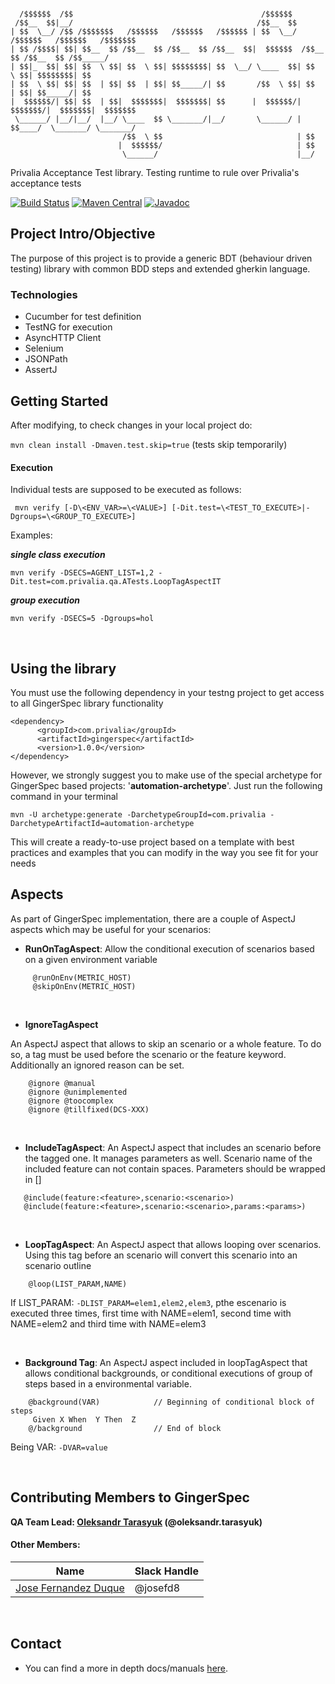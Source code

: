 ```  
  
  /$$$$$$  /$$                                          /$$$$$$                               
 /$$__  $$|__/                                         /$$__  $$                              
| $$  \__/ /$$ /$$$$$$$   /$$$$$$   /$$$$$$   /$$$$$$ | $$  \__/  /$$$$$$   /$$$$$$   /$$$$$$$
| $$ /$$$$| $$| $$__  $$ /$$__  $$ /$$__  $$ /$$__  $$|  $$$$$$  /$$__  $$ /$$__  $$ /$$_____/
| $$|_  $$| $$| $$  \ $$| $$  \ $$| $$$$$$$$| $$  \__/ \____  $$| $$  \ $$| $$$$$$$$| $$      
| $$  \ $$| $$| $$  | $$| $$  | $$| $$_____/| $$       /$$  \ $$| $$  | $$| $$_____/| $$      
|  $$$$$$/| $$| $$  | $$|  $$$$$$$|  $$$$$$$| $$      |  $$$$$$/| $$$$$$$/|  $$$$$$$|  $$$$$$$
 \______/ |__/|__/  |__/ \____  $$ \_______/|__/       \______/ | $$____/  \_______/ \_______/
                         /$$  \ $$                              | $$                          
                        |  $$$$$$/                              | $$                          
                         \______/                               |__/ 
```

Privalia Acceptance Test library. Testing runtime to rule over Privalia's acceptance tests


[![Build Status](https://travis-ci.org/rest-assured/rest-assured.svg)](https://travis-ci.org/rest-assured/rest-assured)
[![Maven Central](https://maven-badges.herokuapp.com/maven-central/io.rest-assured/rest-assured/badge.svg)](https://maven-badges.herokuapp.com/maven-central/io.rest-assured/rest-assured)
[![Javadoc](https://javadoc-badge.appspot.com/io.rest-assured/rest-assured.svg)](http://www.javadoc.io/doc/io.rest-assured/rest-assured)

## Project Intro/Objective
The purpose of this project is to provide a generic BDT (behaviour driven testing) library with common BDD steps and extended gherkin language. 


### Technologies
* Cucumber for test definition   
* TestNG for execution  
* AsyncHTTP Client  
* Selenium   
* JSONPath  
* AssertJ


## Getting Started

After modifying, to check changes in your local project do:  

`mvn clean install -Dmaven.test.skip=true` (tests skip temporarily)  
  
#### Execution  
  
Individual tests are supposed to be executed as follows:  
  
` 
mvn verify [-D\<ENV_VAR>=\<VALUE>] [-Dit.test=\<TEST_TO_EXECUTE>|-Dgroups=\<GROUP_TO_EXECUTE>] 
`  
  
Examples:  
  
_**single class execution**_  
  
` mvn verify -DSECS=AGENT_LIST=1,2 -Dit.test=com.privalia.qa.ATests.LoopTagAspectIT `  
  
_**group execution**_  
  
` mvn verify -DSECS=5 -Dgroups=hol `  

<br>

## Using the library

You must use the following dependency in your testng project to get access to all GingerSpec library functionality

``` 
<dependency>
      <groupId>com.privalia</groupId>
      <artifactId>gingerspec</artifactId>
      <version>1.0.0</version>
</dependency>
``` 

However, we strongly suggest you to make use of the special archetype for GingerSpec based projects: '**automation-archetype**'. Just run the following command in your terminal

``` 
mvn -U archetype:generate -DarchetypeGroupId=com.privalia -DarchetypeArtifactId=automation-archetype
``` 

This will create a ready-to-use project based on a template with best practices and examples that you can modify in the way you see fit for your needs



## Aspects  
  
As part of GingerSpec implementation, there are a couple of AspectJ aspects which may be useful for your scenarios:  
  
- **RunOnTagAspect**:  Allow the conditional execution of scenarios based on a given environment variable
  
``` 
     @runOnEnv(METRIC_HOST)
     @skipOnEnv(METRIC_HOST)
```

<br>
  
- **IgnoreTagAspect**  
  
An AspectJ aspect that allows to skip an scenario or a whole feature. To do so, a tag must be used before the scenario or the feature keyword. Additionally an ignored reason can be set.  
  
  
``` 
    @ignore @manual
    @ignore @unimplemented
    @ignore @toocomplex
    @ignore @tillfixed(DCS-XXX)
``` 

   
  <br>
  
- **IncludeTagAspect**: An AspectJ aspect that includes an scenario before the tagged one. It manages parameters as well. Scenario name of the included feature can not contain spaces. Parameters should be wrapped in []  

  
```
   @include(feature:<feature>,scenario:<scenario>)
   @include(feature:<feature>,scenario:<scenario>,params:<params>) 
```
  
  <br>
  
- **LoopTagAspect**: An AspectJ aspect that allows looping over scenarios. Using this tag before an scenario will convert this scenario into an scenario outline
     
  
```
    @loop(LIST_PARAM,NAME)
```  
  
If LIST_PARAM: `-DLIST_PARAM=elem1,elem2,elem3`, pthe escenario is executed three times, first time with NAME=elem1, second time with NAME=elem2 and third time with NAME=elem3
  
  
  <br>
  
- **Background Tag**: An AspectJ aspect included in loopTagAspect that allows conditional backgrounds, or conditional executions of group of steps based in a environmental variable.
  
  
```  
    @background(VAR)        	// Beginning of conditional block of steps  
     Given X When  Y Then  Z
    @/background            	// End of block  
 ```  
Being VAR: `-DVAR=value`  
  
<br>

## Contributing Members to GingerSpec

**QA Team Lead: [Oleksandr Tarasyuk](https://github.com/alejandro2003) (@oleksandr.tarasyuk)**

#### Other Members:

|Name     |  Slack Handle   | 
|---------|-----------------|
|[Jose Fernandez Duque](https://github.com/josefd8)| @josefd8        |


<br>

## Contact
* You can find a more in depth docs/manuals [here](https://confluence.vptech.eu/pages/viewpage.action?spaceKey=QAP&title=Automation+with+Java+BDD+Framework+Ecosystem).  